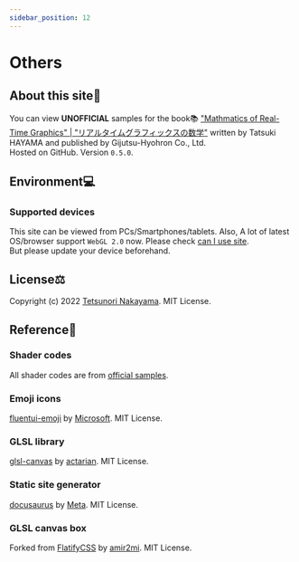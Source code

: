 ```yaml
---
sidebar_position: 12
---
```


# Others

## About this site📝
You can view **UNOFFICIAL** samples for the book📚 ["Mathmatics of Real-Time Graphics" | "リアルタイムグラフィックスの数学"](https://gihyo.jp/book/2022/978-4-297-13034-3) written by Tatsuki HAYAMA and published by Gijutsu-Hyohron Co., Ltd.  
Hosted on GitHub. Version `0.5.0`. 

## Environment💻
### Supported devices
This site can be viewed from PCs/Smartphones/tablets.
Also, A lot of latest OS/browser support `WebGL 2.0` now. Please check [can I use site](https://caniuse.com/webgl2).  
But please update your device beforehand.

## License⚖️
Copyright (c) 2022 [Tetsunori Nakayama](https://github.com/tetunori). MIT License.

## Reference📖
### Shader codes
All shader codes are from [official samples](https://gihyo.jp/book/2022/978-4-297-13034-3/support).

### Emoji icons
[fluentui-emoji](https://github.com/microsoft/fluentui-emoji) by [Microsoft](https://github.com/microsoft). MIT License.

### GLSL library
[glsl-canvas](https://github.com/actarian/glsl-canvas) by [actarian](https://github.com/actarian). MIT License.

### Static site generator
[docusaurus](https://github.com/facebook/docusaurus) by [Meta](https://github.com/facebook). MIT License.

### GLSL canvas box
Forked from [FlatifyCSS](https://flatifycss.com/) by [amir2mi](https://github.com/amir2mi). MIT License.
